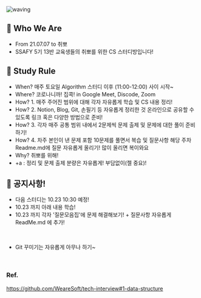 ![waving](https://capsule-render.vercel.app/api?type=waving&height=200&text=SSAFY-5th-13Class&fontAlign=45&fontAlignY=35&color=gradient)


## 📣 Who We Are
 - From 21.07.07 to 취뽀
 - SSAFY 5기 13반 교육생들의 취뽀를 위한 CS 스터디방입니다!


## 📝 Study Rule
 - When? 매주 토요일 Algorithm 스터디 이후 (11:00-12:00) 사이 시작~
 - Where? 코로나니까! 집콕! in Google Meet, Discode, Zoom
 - How? 1. 매주 주어진 범위에 대해 각자 자유롭게 학습 및 CS 내용 정리!
 - How? 2. Notion, Blog, Git, 손필기 등 자유롭게 정리한 것 온라인으로 공유할 수 있도록 링크 혹은 다양한 방법으로 준비!
 - How? 3. 각자 매주 공통 범위 내에서 2문제씩 문제 출제 및 문제에 대한 풀이 준비하기!
 - How? 4. 차주 본인이 낸 문제 포함 10문제를 풀면서 복습 및 질문사항 해당 주차 Readme.md에 질문 자유롭게 올리기!  많이 올리면 복이와요
 - Why? 취뽀를 위해!
 - +a : 정리 및 문제 출제 분량은 자유롭게! 부담없이(젤 중요)!


## 📣 공지사항!
 - 다음 스터디는 10.23 10:30 예정!
 - 10.23 까지 아래 내용 학습!
 - 10.23 까지 각자 '질문모음집'에 문제 해결해보기! + 질문사항 자유롭게 ReadMe.md 에 추가! 
 


 
 <br>
 
 - Git 꾸미기는 자유롭게 아무나 하기~

  <br>
  
  ### Ref.    
  
  https://github.com/WeareSoft/tech-interview#1-data-structure
